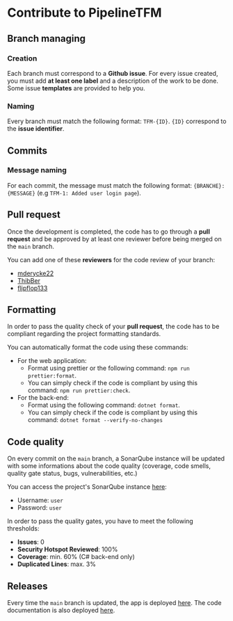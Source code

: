 # Contribute to PipelineTFM

## Branch managing

### Creation

Each branch must correspond to a **Github issue**. For every issue created, you must add **at least one label** and a description of the work to be done. Some issue **templates** are provided to help you.

### Naming

Every branch must match the following format: `TFM-{ID}`. `{ID}` correspond to the **issue identifier**.

## Commits

### Message naming

For each commit, the message must match the following format: `{BRANCHE}: {MESSAGE}` (e.g `TFM-1: Added user login page`).

## Pull request

Once the development is completed, the code has to go through a **pull request** and be approved by at least one reviewer before being merged on the `main` branch.

You can add one of these **reviewers** for the code review of your branch:

- [mderycke22](https://github.com/mderycke22)
- [ThibBer](https://github.com/mderycke22)
- [flipflop133](https://github.com/flipflop133)

## Formatting

In order to pass the quality check of your **pull request**, the code has to be compliant regarding the project formatting standards.

You can automatically format the code using these commands:

- For the web application:
  - Format using prettier or the following command: `npm run prettier:format`.
  - You can simply check if the code is compliant by using this command: `npm run prettier:check`.
- For the back-end:
  - Format using the following command: `dotnet format`.
  - You can simply check if the code is compliant by using this command: `dotnet format --verify-no-changes`

## Code quality

On every commit on the `main` branch, a SonarQube instance will be updated with some informations about the code quality (coverage, code smells, quality gate status, bugs, vulnerabilities, etc.)

You can access the project's SonarQube instance [here](http://thibber.duckdns.org:3456):

- Username: `user`
- Password: `user`

In order to pass the quality gates, you have to meet the following thresholds:

- **Issues**: 0
- **Security Hotspot Reviewed**: 100%
- **Coverage**: min. 60% (C# back-end only)
- **Duplicated Lines**: max. 3%

## Releases

Every time the `main` branch is updated, the app is deployed [here](http://thibber.duckdns.org). The code documentation is also deployed [here](https://unamurcsfaculty.github.io/2324_INFOM126_GROUPE_09/).
